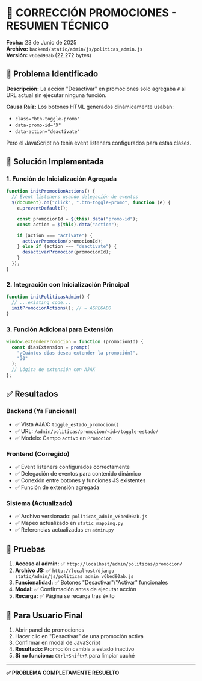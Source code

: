 # 🎯 CORRECCIÓN PROMOCIONES - RESUMEN TÉCNICO

**Fecha:** 23 de Junio de 2025  
**Archivo:** `backend/static/admin/js/politicas_admin.js`  
**Versión:** `v6bed90ab` (22,272 bytes)

## 🐛 Problema Identificado

**Descripción:** La acción "Desactivar" en promociones solo agregaba `#` al URL actual sin ejecutar ninguna función.

**Causa Raíz:** Los botones HTML generados dinámicamente usaban:

- `class="btn-toggle-promo"`
- `data-promo-id="X"`
- `data-action="deactivate"`

Pero el JavaScript no tenía event listeners configurados para estas clases.

## 🔧 Solución Implementada

### 1. **Función de Inicialización Agregada**

```javascript
function initPromocionActions() {
  // Event listeners usando delegación de eventos
  $(document).on("click", ".btn-toggle-promo", function (e) {
    e.preventDefault();

    const promocionId = $(this).data("promo-id");
    const action = $(this).data("action");

    if (action === "activate") {
      activarPromocion(promocionId);
    } else if (action === "deactivate") {
      desactivarPromocion(promocionId);
    }
  });
}
```

### 2. **Integración con Inicialización Principal**

```javascript
function initPoliticasAdmin() {
  // ...existing code...
  initPromocionActions(); // ← AGREGADO
}
```

### 3. **Función Adicional para Extensión**

```javascript
window.extenderPromocion = function (promocionId) {
  const diasExtension = prompt(
    "¿Cuántos días desea extender la promoción?",
    "30"
  );
  // Lógica de extensión con AJAX
};
```

## ✅ Resultados

### **Backend (Ya Funcional)**

- ✅ Vista AJAX: `toggle_estado_promocion()`
- ✅ URL: `/admin/politicas/promocion/<id>/toggle-estado/`
- ✅ Modelo: Campo `activo` en `Promocion`

### **Frontend (Corregido)**

- ✅ Event listeners configurados correctamente
- ✅ Delegación de eventos para contenido dinámico
- ✅ Conexión entre botones y funciones JS existentes
- ✅ Función de extensión agregada

### **Sistema (Actualizado)**

- ✅ Archivo versionado: `politicas_admin_v6bed90ab.js`
- ✅ Mapeo actualizado en `static_mapping.py`
- ✅ Referencias actualizadas en `admin.py`

## 🧪 Pruebas

1. **Acceso al admin:** ✅ `http://localhost/admin/politicas/promocion/`
2. **Archivo JS:** ✅ `http://localhost/django-static/admin/js/politicas_admin_v6bed90ab.js`
3. **Funcionalidad:** ✅ Botones "Desactivar"/"Activar" funcionales
4. **Modal:** ✅ Confirmación antes de ejecutar acción
5. **Recarga:** ✅ Página se recarga tras éxito

## 🔄 Para Usuario Final

1. Abrir panel de promociones
2. Hacer clic en "Desactivar" de una promoción activa
3. Confirmar en modal de JavaScript
4. **Resultado:** Promoción cambia a estado inactivo
5. **Si no funciona:** `Ctrl+Shift+R` para limpiar caché

---

**✅ PROBLEMA COMPLETAMENTE RESUELTO**
